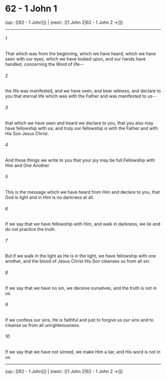 # 62 - 1 John 1

(up:: [[62 - 1 John]]) | (next:: [[1 John 2|62 - 1 John 2 →]])

***


###### 1 
That which was from the beginning, which we have heard, which we have seen with our eyes, which we have looked upon, and our hands have handled, concerning the Word of life-- 

###### 2 
the life was manifested, and we have seen, and bear witness, and declare to you that eternal life which was with the Father and was manifested to us-- 

###### 3 
that which we have seen and heard we declare to you, that you also may have fellowship with us; and truly our fellowship _is_ with the Father and with His Son Jesus Christ. 

###### 4 
And these things we write to you that your joy may be full.Fellowship with Him and One Another 

###### 5 
This is the message which we have heard from Him and declare to you, that God is light and in Him is no darkness at all. 

###### 6 
If we say that we have fellowship with Him, and walk in darkness, we lie and do not practice the truth. 

###### 7 
But if we walk in the light as He is in the light, we have fellowship with one another, and the blood of Jesus Christ His Son cleanses us from all sin. 

###### 8 
If we say that we have no sin, we deceive ourselves, and the truth is not in us. 

###### 9 
If we confess our sins, He is faithful and just to forgive us _our_ sins and to cleanse us from all unrighteousness. 

###### 10 
If we say that we have not sinned, we make Him a liar, and His word is not in us.

***

(up:: [[62 - 1 John]]) | (next:: [[1 John 2|62 - 1 John 2 →]])
